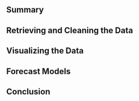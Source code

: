 ## Summary

## Retrieving and Cleaning the Data 

## Visualizing the Data

## Forecast Models

## Conclusion

